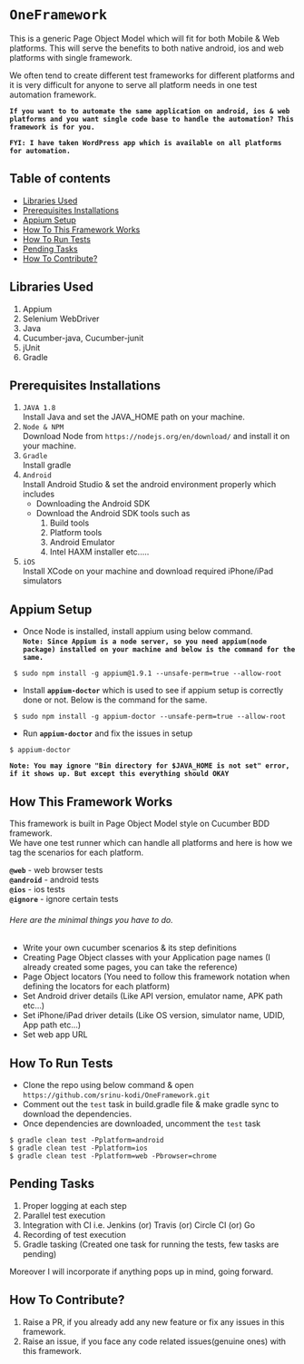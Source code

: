 # `OneFramework`
This is a generic Page Object Model which will fit for both Mobile & Web platforms.
This will serve the benefits to both native android, ios and web platforms with single framework.

We often tend to create different test frameworks for different platforms and it is very difficult for anyone to serve all platform needs in one test automation framework.

<b>`If you want to to automate the same application on android, ios & web platforms and you want single code base to handle the automation? This framework is for you.`</b>

<b>`FYI: I have taken WordPress app which is available on all platforms for automation.`</b>

## Table of contents

* [Libraries Used](#libraries-used)
* [Prerequisites Installations](#prerequisites-installations)
* [Appium Setup](#appium-setup)
* [How To This Framework Works](#how-this-framework-works)
* [How To Run Tests](#how-to-run-tests)
* [Pending Tasks](#pending-tasks)
* [How To Contribute?](#how-to-contribute)

## Libraries Used

1. Appium
2. Selenium WebDriver
3. Java
4. Cucumber-java, Cucumber-junit
5. jUnit
6. Gradle

## Prerequisites Installations

1. `JAVA 1.8`<br>
    Install Java and set the JAVA_HOME path on your machine.
2. `Node & NPM`<br>
    Download Node from `https://nodejs.org/en/download/` and install it on your machine.
3. `Gradle`<br>
    Install gradle
4.  `Android`<br>
    Install Android Studio & set the android environment properly which includes<br>
    -  Downloading the Android SDK
    -  Download the Android SDK tools such as 
       1. Build tools
       2. Platform tools
       3. Android Emulator
       4. Intel HAXM installer etc.....
5.  `iOS`<br>
    Install XCode on your machine and download required iPhone/iPad simulators

## Appium Setup

- Once Node is installed, install appium using below command.<br>
<b>`Note: Since Appium is a node server, so you need appium(node package) installed on your machine and below is the command for the same.`</b>
``` 
 $ sudo npm install -g appium@1.9.1 --unsafe-perm=true --allow-root 
```
- Install <b>`appium-doctor`</b> which is used to see if appium setup is correctly done or not. Below is the command for the same.<br>
``` 
 $ sudo npm install -g appium-doctor --unsafe-perm=true --allow-root
```
- Run <b>`appium-doctor`</b> and fix the issues in setup<br>
```
$ appium-doctor
```
 
<b>`Note: You may ignore "Bin directory for $JAVA_HOME is not set" error, if it shows up. But except this everything should OKAY`</b>

## How This Framework Works

This framework is built in Page Object Model style on Cucumber BDD framework.<br>
We have one test runner which can handle all platforms and here is how we tag the scenarios for each platform.

 <b>`@web`</b> - web browser tests <br/>
 <b>`@android`</b> - android tests <br/>
 <b>`@ios`</b> - ios tests <br/>
 <b>`@ignore`</b> - ignore certain tests <br/>
 
###### Here are the minimal things you have to do.
 
 - Write your own cucumber scenarios & its step definitions 
 - Creating Page Object classes with your Application page names (I already created some pages, you can take the reference)
 - Page Object locators (You need to follow this framework notation when defining the locators for each platform)
 - Set Android driver details (Like API version, emulator name, APK path etc...)
 - Set iPhone/iPad driver details (Like OS version, simulator name, UDID, App path etc...)
 - Set web app URL
 
## How To Run Tests

- Clone the repo using below command & open<br>
    `https://github.com/srinu-kodi/OneFramework.git`
- Comment out the `test` task in build.gradle file & make gradle sync to download the dependencies.
- Once dependencies are downloaded, uncomment the `test` task<br>

```
$ gradle clean test -Pplatform=android
$ gradle clean test -Pplatform=ios
$ gradle clean test -Pplatform=web -Pbrowser=chrome
```

## Pending Tasks
1. Proper logging at each step
2. Parallel test execution
3. Integration with CI i.e. Jenkins (or) Travis (or) Circle CI (or) Go
4. Recording of test execution
5. Gradle tasking (Created one task for running the tests, few tasks are pending)<br>

Moreover I will incorporate if anything pops up in mind, going forward.<br>

## How To Contribute?

1. Raise a PR, if you already add any new feature or fix any issues in this framework.
2. Raise an issue, if you face any code related issues(genuine ones) with this framework.<br>